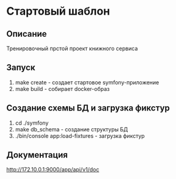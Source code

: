 # Стартовый шаблон

## Описание
Тренировочный прстой проект книжного сервиса

## Запуск
1. make create - создает стартовое symfony-приложение
2. make build - собирает docker-образ

## Создание схемы БД и загрузка фикстур
1. cd ./symfony
2. make db_schema - создание структуры БД
3. ./bin/console app:load-fixtures - загрузка фикстур

## Документация
http://172.10.0.1:9000/app/api/v1/doc
